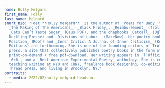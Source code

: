 ```yaml
---
name: Holly Melgard
first_name: Holly
last_name: Melgard
short_bio: "Poet **Holly Melgard**  is the author of _Poems for Baby_ trilogy,
  _The Making of The Americans_, _Black Friday_, _Reimbursement_ (Troll Thread),
  _Cats Can’t Taste Sugar_ (Gaus PDF), and the chapbooks _Catcall_ (Ugly
  Duckling Presse) and _Divisions of Labor_  (MakeNow). Her poetry books _Fetal
  Position_ (Roof) and _Inner Critic: A Journal of Inner Criticism_ (Kenning
  Editions) are forthcoming. She is one of the founding editors of Troll Thread
  press, a site that collectively publishes poetry books in the form of both
  print-on-demand + free pdf-download. Her writing appears in _l’Officiel Art_,
  _6×6_, and a _Best American Experimental Poetry_ anthology. She is currently
  teaching writing at NYU and CUNY, freelance book designing, co-editing Troll
  Thread press, and living in Brooklyn, NY."
portraits:
  - media: 2022/02/holly-melgard-headshot
---
```

